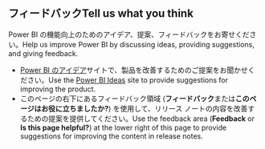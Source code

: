 ## <a name="tell-us-what-you-think"></a><span data-ttu-id="e2611-101">フィードバック</span><span class="sxs-lookup"><span data-stu-id="e2611-101">Tell us what you think</span></span>
<span data-ttu-id="e2611-102">Power BI の機能向上のためのアイデア、提案、フィードバックをお寄せください。</span><span class="sxs-lookup"><span data-stu-id="e2611-102">Help us improve Power BI by discussing ideas, providing suggestions, and giving feedback.</span></span>
- <span data-ttu-id="e2611-103">[Power BI のアイデア](https://ideas.powerbi.com/forums/265200-power-bi-ideas/filters/top?category_id=207604)サイトで、製品を改善するためのご提案をお聞かせください。</span><span class="sxs-lookup"><span data-stu-id="e2611-103">Use the [Power BI Ideas](https://ideas.powerbi.com/forums/265200-power-bi-ideas/filters/top?category_id=207604) site to provide suggestions for improving the product.</span></span>
- <span data-ttu-id="e2611-104">このページの右下にあるフィードバック領域 (**フィードバック**または**このページはお役に立ちましたか?**) を使用して、リリース ノートの内容を改善するための提案を提供してください。</span><span class="sxs-lookup"><span data-stu-id="e2611-104">Use the feedback area (**Feedback** or **Is this page helpful?**) at the lower right of this page to provide suggestions for improving the content in release notes.</span></span> 